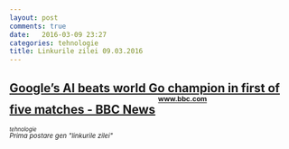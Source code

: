 ```yaml
---
layout: post
comments: true
date:   2016-03-09 23:27
categories: tehnologie
title: Linkurile zilei 09.03.2016
---
```

## [Google’s AI beats world Go champion in first of five matches - BBC News](http://www.bbc.com/news/technology-35761246)      <sup><sup><sup>www.bbc.com</sup></sup></sup>  
_<sup><sup>tehnologie</sup></sup>_  
_<sup>Prima postare gen "linkurile zilei"</sup>_  


